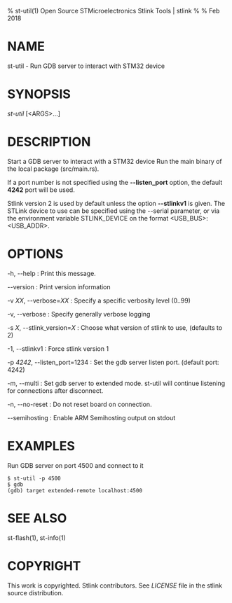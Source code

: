 % st-util(1) Open Source STMicroelectronics Stlink Tools  | stlink
%
% Feb 2018

# NAME

st-util - Run GDB server to interact with STM32 device

# SYNOPSIS

*st-util* \[\<ARGS>...]

# DESCRIPTION
Start a GDB server to interact with a STM32 device
Run the main binary of the local package (src/main.rs).

If a port number is not specified using the **--listen_port** option, the
default **4242** port will be used.

Stlink version 2 is used by default unless the option **--stlinkv1** is given.
The STLink device to use can be specified using the --serial parameter, or via 
the environment variable STLINK_DEVICE on the format <USB_BUS>:<USB_ADDR>.

# OPTIONS

-h, \--help
:   Print this message.

\--version
:   Print version information

-v *XX*, \--verbose=*XX*
:   Specify a specific verbosity level (0..99)

-v, \--verbose
:   Specify generally verbose logging

-s *X*, \--stlink_version=*X*
:   Choose what version of stlink to use, (defaults to 2)

-1, \--stlinkv1
:   Force stlink version 1

-p *4242*, \--listen_port=1234
:   Set the gdb server listen port. (default port: 4242)

-m, \--multi
:   Set gdb server to extended mode. st-util will continue listening for connections after disconnect.

-n, \--no-reset
:   Do not reset board on connection.

\--semihosting
:   Enable ARM Semihosting output on stdout

# EXAMPLES

Run GDB server on port 4500 and connect to it

    $ st-util -p 4500
    $ gdb
    (gdb) target extended-remote localhost:4500

# SEE ALSO

st-flash(1), st-info(1)

# COPYRIGHT

This work is copyrighted. Stlink contributors.
See *LICENSE* file in the stlink source distribution.
